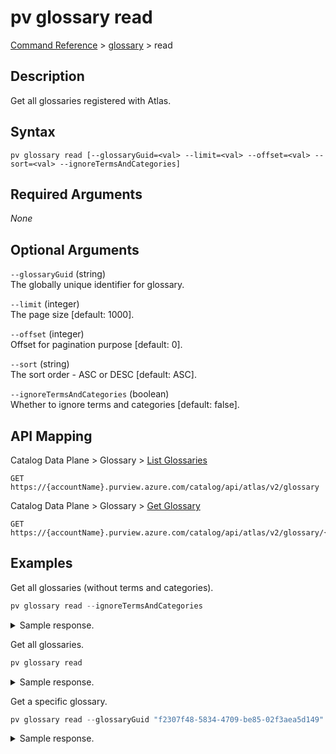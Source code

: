 # pv glossary read
[Command Reference](../../../README.md#command-reference) > [glossary](./main.md) > read

## Description
Get all glossaries registered with Atlas.

## Syntax
```
pv glossary read [--glossaryGuid=<val> --limit=<val> --offset=<val> --sort=<val> --ignoreTermsAndCategories]
```

## Required Arguments
*None*

## Optional Arguments
`--glossaryGuid` (string)  
The globally unique identifier for glossary.

`--limit` (integer)  
The page size [default: 1000].

`--offset` (integer)  
Offset for pagination purpose [default: 0].

`--sort` (string)  
The sort order - ASC or DESC [default: ASC].

`--ignoreTermsAndCategories` (boolean)  
Whether to ignore terms and categories [default: false].

## API Mapping
Catalog Data Plane > Glossary > [List Glossaries](https://docs.microsoft.com/en-us/rest/api/purview/catalogdataplane/glossary/list-glossaries)
```
GET https://{accountName}.purview.azure.com/catalog/api/atlas/v2/glossary
```

Catalog Data Plane > Glossary > [Get Glossary](https://docs.microsoft.com/en-us/rest/api/purview/catalogdataplane/glossary/get-glossary)
```
GET https://{accountName}.purview.azure.com/catalog/api/atlas/v2/glossary/{glossaryGuid}
```

## Examples
Get all glossaries (without terms and categories).
```powershell
pv glossary read --ignoreTermsAndCategories
```

<details><summary>Sample response.</summary>
<p>

```json
[
    {
        "guid": "f2307f48-5834-4709-be85-02f3aea5d149",
        "lastModifiedTS": "1",
        "name": "Glossary",
        "qualifiedName": "Glossary"
    }
]
```
</p>
</details>


Get all glossaries.
```powershell
pv glossary read
```

<details><summary>Sample response.</summary>
<p>

```json
[
    {
        "guid": "f2307f48-5834-4709-be85-02f3aea5d149",
        "lastModifiedTS": "1",
        "name": "Glossary",
        "qualifiedName": "Glossary",
        "terms": [
            {
                "displayText": "Workplace Analytics_Insularity",
                "relationGuid": "77849f80-ceba-4ca0-bf89-f7410833adeb",
                "termGuid": "982f2110-f53d-4c62-96aa-ab8f1754f1b8"
            },
            {
                "displayText": "Workplace Analytics_Collaborator group",
                "relationGuid": "b13bd0f2-5729-4999-a31c-08c71c59312e",
                "termGuid": "7770ef0f-74e0-43a1-bb6a-8eab9d5dce13"
            },
            {
                "displayText": "Workplace Analytics_Adjusted meeting hours",
                "relationGuid": "5a1caddc-5401-4b9f-96b1-6f87b9e8583e",
                "termGuid": "21b5e0b7-1b24-4804-ac73-089004d46e95"
            }
        ]
    }
]
```
</p>
</details>


Get a specific glossary.
```powershell
pv glossary read --glossaryGuid "f2307f48-5834-4709-be85-02f3aea5d149"
```

<details><summary>Sample response.</summary>
<p>

```json
{
    "guid": "f2307f48-5834-4709-be85-02f3aea5d149",
    "lastModifiedTS": "1",
    "name": "Glossary",
    "qualifiedName": "Glossary",
    "terms": [
        {
            "displayText": "Workplace Analytics_Insularity",
            "relationGuid": "77849f80-ceba-4ca0-bf89-f7410833adeb",
            "termGuid": "982f2110-f53d-4c62-96aa-ab8f1754f1b8"
        },
        {
            "displayText": "Workplace Analytics_Collaborator group",
            "relationGuid": "b13bd0f2-5729-4999-a31c-08c71c59312e",
            "termGuid": "7770ef0f-74e0-43a1-bb6a-8eab9d5dce13"
        },
        {
            "displayText": "Workplace Analytics_Adjusted meeting hours",
            "relationGuid": "5a1caddc-5401-4b9f-96b1-6f87b9e8583e",
            "termGuid": "21b5e0b7-1b24-4804-ac73-089004d46e95"
        }
    ]
}
```
</p>
</details>